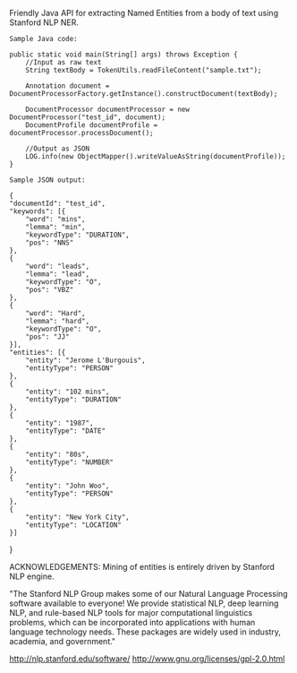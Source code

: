 Friendly Java API for extracting Named Entities from a body of text using Stanford NLP NER.

	Sample Java code:
	
	public static void main(String[] args) throws Exception {	
		//Input as raw text
		String textBody = TokenUtils.readFileContent("sample.txt");	
		
		Annotation document = DocumentProcessorFactory.getInstance().constructDocument(textBody);
		
		DocumentProcessor documentProcessor = new DocumentProcessor("test_id", document);
		DocumentProfile documentProfile = documentProcessor.processDocument();	
		
		//Output as JSON
		LOG.info(new ObjectMapper().writeValueAsString(documentProfile));
	}
	
	Sample JSON output:
	
	{
	"documentId": "test_id",
	"keywords": [{
		"word": "mins",
		"lemma": "min",
		"keywordType": "DURATION",
		"pos": "NNS"
	},	
	{
		"word": "leads",
		"lemma": "lead",
		"keywordType": "O",
		"pos": "VBZ"
	},	
	{
		"word": "Hard",
		"lemma": "hard",
		"keywordType": "O",
		"pos": "JJ"
	}],
	"entities": [{
		"entity": "Jerome L'Burgouis",
		"entityType": "PERSON"
	},	
	{
		"entity": "102 mins",
		"entityType": "DURATION"
	},
	{
		"entity": "1987",
		"entityType": "DATE"
	},
	{
		"entity": "80s",
		"entityType": "NUMBER"
	},
	{
		"entity": "John Woo",
		"entityType": "PERSON"
	},	
	{
		"entity": "New York City",
		"entityType": "LOCATION"
	}]	
}

ACKNOWLEDGEMENTS:
Mining of entities is entirely driven by Stanford NLP engine.

"The Stanford NLP Group makes some of our Natural Language Processing software available to everyone! 
We provide statistical NLP, deep learning NLP, and rule-based NLP tools for major computational linguistics problems, 
which can be incorporated into applications with human language technology needs. These packages are widely used in industry, 
academia, and government."

http://nlp.stanford.edu/software/
http://www.gnu.org/licenses/gpl-2.0.html
